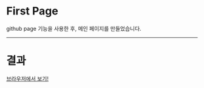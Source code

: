 # First Page

github page 기능을 사용한 후, 메인 페이지를 만들었습니다.

<hr>

# 결과

[브라우저에서 보기!](https://jh8057.github.io/zzemal/projects/firstpage/)
